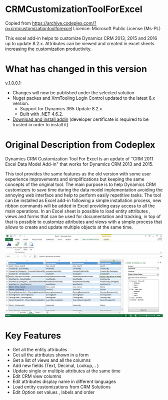 # CRMCustomizationToolForExcel
Copied from https://archive.codeplex.com/?p=crmcustomizationtoolforexcel Licence: Microsoft Public License (Ms-PL)

This excel add-in helps to customize Dynamics CRM 2013, 2015 and 2016 up to update 8.2.x. 
Attributes can be viewed and created in excel sheets increasing the customization productivity.

# What has changed in this version

v.1.0.0.1: 
- Changes will now be published under the selected solution
- Nuget packes and XrmTooling Login Control updated to the latest 8.x version.
  - Support for Dynamics 365 Update 8.2.x
  - Built with .NET 4.6.2.
- [Download and install addin](https://github.com/acieslik/CRMCustomizationToolForExcel/raw/master/Builds/1.0.0.1/Debug.zip)
  (developer certificate is required to be trusted in order to install it)

# Original Description from Codeplex
Dynamics CRM Customization Tool For Excel is an update of "CRM 2011 Excel Data Model Add-in" that works for Dynamics CRM 2013 and 2015. 

This tool provides the same features as the old version with some user experience improvements and simplifications but keeping the same concepts of the original tool. 
The main purpose is to help Dynamics CRM customizers to save time during the data model implementation avoiding the annoying web interface and help to perform easily repetitive tasks. 
The tool can be installed as Excel add-in following a simple installation process, new ribbon commands will be added in Excel providing easy access to all the main operations. 
In an Excel sheet is possible to load entity attributes , views and forms that can be used for documentation and tracking, in top of that is possible to customize attributes and views with a simple process that allows to create and update multiple objects at the same time.

![Screenshot](/Images/crmcustexceltool.png)

# Key Features
- Get all the entity attributes
- Get all the attributes shown in a form
- Get a list of views and all the columns
- Add new fields (Text, Decimal, Lookup,.. )
- Update single or multiple attributes at the same time
- Edit CRM view columns
- Edit attributes display name in different languages
- Load entity customizations from CRM Solutions
- Edit Option set values , labels and order
